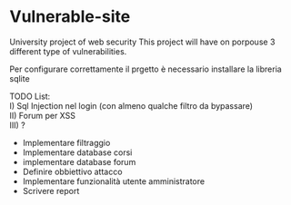 # Vulnerable-site
University project of web security
This project will have on porpouse 3 different type of vulnerabilities.

Per configurare correttamente il prgetto è necessario installare la libreria sqlite


TODO List:  
I) Sql Injection nel login (con almeno  qualche filtro da bypassare)  
II) Forum per XSS  
III) ?


- Implementare filtraggio
- Implementare database corsi
- implementare database forum
- Definire obbiettivo attacco
- Implementare funzionalità utente amministratore
- Scrivere report

